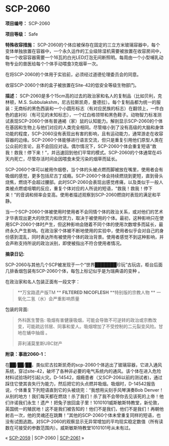 # SCP-2060
                        


**项目编号：** SCP-2060

**项目等级：** Safe

**特殊收容措施：** SCP-2060的个体应被保存在固定的三立方米玻璃容器中，每个变体单独放置在容器中，一个永久运作的工业级除湿机需要被放置在收容房间中，每一个收容容器需要一个16瓦的白光LED灯泡无间断照明。每周由一个小型哺乳动物专业的兽医给每个个体手动喂食3克烟草一次。

在将SCP-2060的个体用于实验前，必须经过道德伦理委员会的同意。

收容SCP-2060个体的盒子被放置在Site-42的低安全等级生物部门。

**描述：** SCP-2060是多个15cm高的过去的政治家和名人的复制品（比如贝利，克林顿，M.S. Subbulakshm，尼古拉斯凯奇，曼德拉）。每个复制品都为统一的服装：无商标的黑色西装和一个小圆形标志（有对应民族的标志）在翻领上，一件白色的底衬衫（有可见的未知标志），一个红白格领带和黑色鞋子。动物智力标准测试表现SCP-2060个体有普通褐（家）鼠的认知能力。解剖显示SCP-2060的个体在基因和生物上与他们对应的人类完全相同。尽管缩小到了没有高级的大脑和身体功能的程度，SCP-2060没有表现出有害的影响，且有运动能力，通常游走在收容容器的边缘。SCP-2060个体能够进行语言交流，但只是重复引用他们原型人类在公众前的言论，且不会回应对话。偶尔情况下，SCP-2060个体会重复短语“救我！救我！停下来！”，并迅速回到他们平常的模式。SCP-2060的个体通常在45天内死亡，尽管存活时间会因喂食未受污染的烟草而延长。

SCP-2060个体可以被用作烟卷，当个体的头被点燃而脚被放在嘴里，使用者会有吸烟的感觉，更多包括尼古丁成瘾。SCP-2060个体会持续燃烧到更短，直到骨头烧焦，燃烧不会超过腰部。此时SCP-2060会表现出感觉疼痛，以及类似于一般人类被点燃或咀嚼的反应，重复个体对应的人所说的短语，“救我！救我！停下来！”的音调和频率会变高。使用者描述观察到SCP-2060燃烧时表现的满足和平静。

当一个SCP-2060个体被使用时使用者不会同情个体的政治关系，或对他们的艺术才华表现出更大的欣赏力和欣赏力，取决于被使用的个体。最初，这种影响只在使用SCP-2060个体时产生，但这种影响会随着不同个体的使用次数增多而延长，最终永久产生影响。在政治家个体被不断地使用的实验中，使用者似乎会对自己的身份感到混乱，同时表达所有被使用个体的政治背景。使用者感觉不到这种影响，并会声称支持所说的政治派别，即使被指出不符合使用者情况。

**摘录日记:** 

SCP-2060与其他几个SCP被发现于一个“世界███████珍玩”古玩店，柜台后面几排香烟包装有SCP-2060个体，每包上标记似乎是为瑞典语的变种 。

在政治家和名人包装正面有一段文字：


> **万宝路遗产版TM ** 
**FILTERED NICOFLESH** 
**特别版的宗教人物 ** 
一氧化二氢（水）会严重影响质量
> 

包装的背面:


> 外科医生警告: 吸烟有害健康吸烟，可能会导致不可逆转的政治或宗教改变，可能疏远邻居、同事和爱人。吸烟增加了不受控制的二元裂变风险。甘地在蛹中抽烟 。
> 
> 菲利浦莫里斯UBC财产
> 

**附录：事故2060-1：** 

在██/██/██，类似尼古拉斯凯奇的scp-2060个体逃出了玻璃容器，它进入通风系统，穿过site-42，破坏了各种非必要的电气系统内的通风。该个体在进入危险材料试验场时引起火灾。D-14542，烟瘾患者（又SCP-206以前的测试者)，通过踩住它使其丧失行为能力，然后把它的头点燃并吸烟。吸烟时，D-14542报告说，个体重复下列短语直到它的头被烧完：“我想用尖刻手风琴演奏Bob Denver！从别的地方！我们每天都在燃烧！杀了我们！杀了我不会带你去见该死的上帝！他们许诺我们永生！遗产！把兔子放回盒子里！1010101威斯敏斯特教堂，新伦敦，英国统一的殖民地！这不是我们被告知的！他们不是我们，他们不是我们！再朝他射击一次，他的灵魂还在跳舞！”其他的SCP-2060个体未曾重复同样的短语，也没有试图逃跑。对SCP-2060的观察显示无异常增加的平均现实稳定数值（所有读数在可接受的参数范围内）。威斯敏斯特教堂1010101号从未有过。



« [SCP-2059](/scp-2059) | SCP-2060 | [SCP-2061](/scp-2061) »





                    